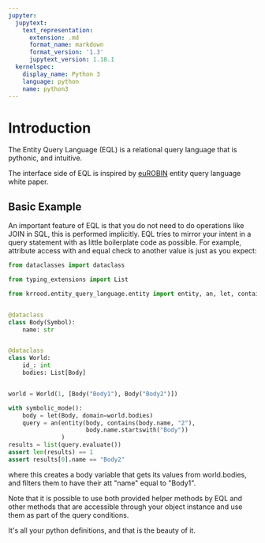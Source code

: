```yaml
---
jupyter:
  jupytext:
    text_representation:
      extension: .md
      format_name: markdown
      format_version: '1.3'
      jupytext_version: 1.18.1
  kernelspec:
    display_name: Python 3
    language: python
    name: python3
---
```


# Introduction

The Entity Query Language (EQL) is a relational query language that is pythonic, and intuitive.

The interface side of EQL is inspired by [euROBIN](https://www.eurobin-project.eu/) entity query language white paper.

## Basic Example

An important feature of EQL is that you do not need to do operations like JOIN in SQL, this is performed implicitly.
EQL tries to mirror your intent in a query statement with as little boilerplate code as possible.
For example, attribute access with and equal check to another value is just as you expect:

```python
from dataclasses import dataclass

from typing_extensions import List

from krrood.entity_query_language.entity import entity, an, let, contains, symbolic_mode, Symbol


@dataclass
class Body(Symbol):
    name: str


@dataclass
class World:
    id_: int
    bodies: List[Body]


world = World(1, [Body("Body1"), Body("Body2")])

with symbolic_mode():
    body = let(Body, domain=world.bodies)
    query = an(entity(body, contains(body.name, "2"),
                      body.name.startswith("Body"))
               )
results = list(query.evaluate())
assert len(results) == 1
assert results[0].name == "Body2"
```

where this creates a body variable that gets its values from world.bodies, and filters them to have their att "name"
equal to "Body1".

Note that it is possible to use both provided helper methods by EQL and other methods that are accessible through your
object instance and use them as part of the query conditions.

It's all your python definitions, and that is the beauty of it.
